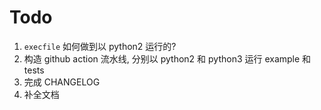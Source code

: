 # Todo

1. `execfile` 如何做到以 python2 运行的?
2. 构造 github action 流水线, 分别以 python2 和 python3 运行 example 和 tests
3. 完成 CHANGELOG
4. 补全文档
